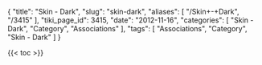 {
    "title": "Skin - Dark",
    "slug": "skin-dark",
    "aliases": [
        "/Skin+-+Dark",
        "/3415"
    ],
    "tiki_page_id": 3415,
    "date": "2012-11-16",
    "categories": [
        "Skin - Dark",
        "Category",
        "Associations"
    ],
    "tags": [
        "Associations",
        "Category",
        "Skin - Dark"
    ]
}


{{< toc >}}